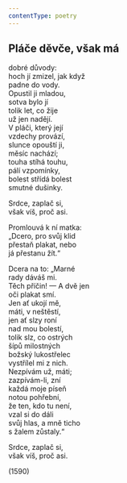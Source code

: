 ```yaml
---
contentType: poetry
---
```


<section>

## Pláče děvče, však má

dobré důvody:  
hoch jí zmizel, jak když  
padne do vody.  
Opustil ji mladou,  
sotva bylo jí  
tolik let, co žije  
už jen nadějí.  
V pláči, který její  
vzdechy provází,  
slunce opouští ji,  
měsíc nachází;  
touha stíhá touhu,  
pálí vzpomínky,  
bolest střídá bolest  
smutné dušinky.

Srdce, zaplač si,  
však víš, proč asi.

Promlouvá k ní matka:  
„Dcero, pro svůj klid  
přestaň plakat, nebo  
já přestanu žít.“

Dcera na to: „Marné  
rady dáváš mi.  
Těch příčin! — A dvě jen  
oči plakat smí.  
Jen ať ukojí mě,  
máti, v neštěstí,  
jen ať slzy roní  
nad mou bolestí,  
tolik slz, co ostrých  
šípů milostných  
božský lukostřelec  
vystřílel mi z nich.  
Nezpívám už, máti;  
zazpívám-li, zní  
každá moje píseň  
notou pohřební,  
že ten, kdo tu není,  
vzal si do dáli  
svůj hlas, a mně ticho  
s žalem zůstaly.“

Srdce, zaplač si,  
však víš, proč asi.

(1590)

</section>
